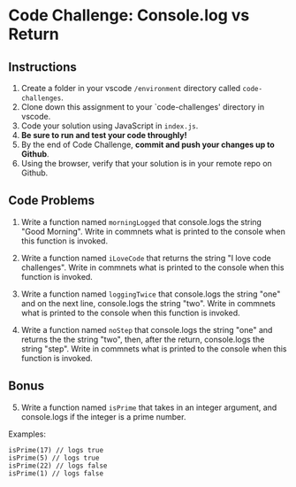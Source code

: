 # Code Challenge: Console.log vs Return

## Instructions

1. Create a folder in your vscode `/environment` directory called `code-challenges`. 
2. Clone down this assignment to your `code-challenges' directory in vscode.  
3. Code your solution using JavaScript in `index.js`. 
4. **Be sure to run and test your code throughly!**
5. By the end of Code Challenge, **commit and push your changes up to Github**.
6. Using the browser, verify that your solution is in your remote repo on Github.

## Code Problems

1. Write a function named `morningLogged` that console.logs the string "Good Morning". Write in commnets what is printed to the console when this function is invoked.

2. Write a function named `iLoveCode` that returns the string "I love code challenges". Write in commnets what is printed to the console when this function is invoked.

3. Write a function named `loggingTwice` that console.logs the string "one" and on the next line, console.logs the string "two". Write in commnets what is printed to the console when this function is invoked.

4. Write a function named `noStep` that console.logs the string "one" and returns the the string "two", then, after the return, console.logs the string "step". Write in commnets what is printed to the console when this function is invoked.

## Bonus
5. Write a function named `isPrime` that takes in an integer argument, and console.logs if the integer is a prime number.

Examples:
```
isPrime(17) // logs true
isPrime(5) // logs true
isPrime(22) // logs false
isPrime(1) // logs false
```
